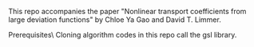 This repo accompanies the paper "Nonlinear transport coefficients from large deviation functions" by Chloe Ya Gao and David T. Limmer.

Prerequisites\\
Cloning algorithm codes in this repo call the gsl library.
